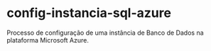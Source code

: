 # config-instancia-sql-azure
Processo de configuração de uma instância de Banco de Dados na plataforma Microsoft Azure.
